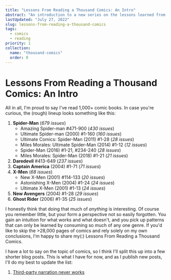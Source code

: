 ```yaml
---
title: "Lessons From Reading a Thousand Comics: An Intro"
abstract: "An introduction to a new series on the lessons learned from 1,000+ comics."
lastUpdated: "July 27, 2022"
slug: lessons-from-reading-a-thousand-comics
tags:
  - comics
  - reading
priority: 1
collection:
  name: "thousand-comics"
  order: 0
---
```


# Lessons From Reading a Thousand Comics: An Intro

All in all, I'm proud to say I've read 1,000+ comic books. In case you're curious, the (rough) lineup looks something like this:

1. **Spider-Man** (_679 issues_)
   - Amazing Spider-man #471-900 (_430 issues_)
   - Ultimate Spider-man (2000) #1-160 (_160 issues_)
   - Ultimate Comics: Spider-Man (2011) #1-28 (_28 issues_)
   - Miles Morales: Ultimate Spider-Man (2014) #1-12 (_12 issues_)
   - Spider-Man (2016) #1-21, #234-240 (_28 issues_)
   - Miles Morales: Spider-Man (2018) #1-21 (_21 issues_)
1. **Daredevil** #413-649 (_237 issues_)
1. **Captain America** (2004) #1-71 (_71 issues_)
1. **X-Men** (_68 issues_)
   - New X-Men (2001) #114-133 (_20 issues_)
   - Astonishing X-Men (2004) #1-24 (_24 issues_)
   - Ultimate X-Men (2001) #1-13 (_24 issues_)
1. **New Avengers** (2004) #1-28 (_29 issues_)
1. **Ghost Rider** (2006) #1-35 (_25 issues_)

I honestly think that doing that much of _anything_ is interesting. Of course you remember little, but your form a perspective not so easily forgotten. You gain an intuition for what works and what doesn't, and you pick up patterns that can only be learned by consuming so much of any one genre. If you'd like to skip the >28,000 pages of comics and rely solely on my own conclusions, I'm happy to share my(:) Lessons From Reading a Thousand Comics.

I have a lot to say on the topic of comics, so I think I'll split this up into a few shorter blog posts. This is what I have for now, and as I publish new posts, I'll do my best to update the list:

1. [Third-party narration never works](https://elanmed.dev/blog/third-party-narration-never-works)
